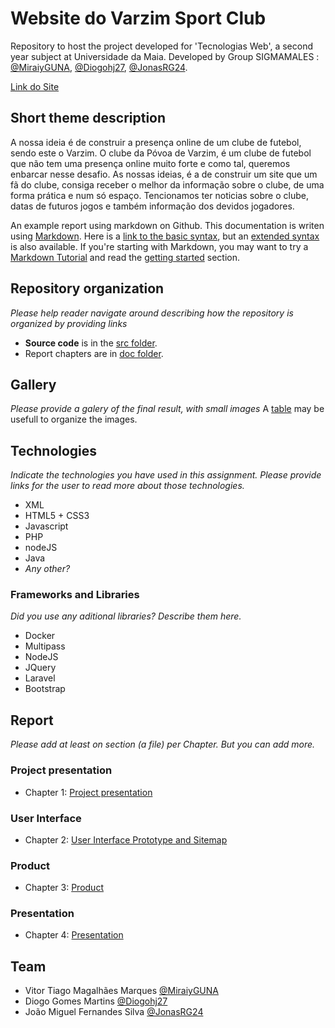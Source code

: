 # Website do Varzim Sport Club

Repository to host the project developed for 'Tecnologias Web', a second year subject at Universidade da Maia. Developed by Group SIGMAMALES : [@MiraiyGUNA](https://github.com/MiraiyGUNA), [@Diogohj27](https://github.com/Diogohj27), [@JonasRG24](https://github.com/JonasRG24).

[Link do Site](https://tcm22-tw-g02.netlify.app/)

## Short theme description

A nossa ideia é de construir a presença online de um clube de futebol, sendo este o Varzim. O clube da Póvoa de Varzim, é um clube de futebol que não tem uma presença online muito forte e como tal, queremos enbarcar nesse desafio. As nossas ideias, é a de construir um site que um fã do clube, consiga receber o melhor da informação sobre o clube, de uma forma prática e num só espaço. Tencionamos ter noticias sobre o clube, datas de futuros jogos e também informação dos devidos jogadores.

An example report using markdown on Github. This documentation is writen using [Markdown](https://www.markdownguide.org/). Here is a [link to the basic syntax](https://www.markdownguide.org/basic-syntax), but an [extended syntax](https://www.markdownguide.org/extended-syntax/) is also available. If you're starting with Markdown, you may want to try a [Markdown Tutorial](https://www.markdowntutorial.com/) and read the [getting started](https://www.markdownguide.org/getting-started/) section.

## Repository organization

_Please help reader navigate around describing how the repository is organized by providing links_
* **Source code** is in the [src folder](src/).
* Report chapters are in [doc folder](doc/).

## Gallery

_Please provide a galery of the final result, with small images_
A [table](https://www.markdownguide.org/extended-syntax/#tables) may be usefull to organize the images.

## Technologies

_Indicate the technologies you have used in this assignment. Please provide links for the user to read more about those technologies._
* XML
* HTML5 + CSS3
* Javascript
* PHP
* nodeJS
* Java
* _Any other?_

### Frameworks and Libraries

_Did you use any aditional libraries? Describe them here._
* Docker
* Multipass
* NodeJS
* JQuery
* Laravel
* Bootstrap

## Report
_Please add at least on section (a file) per Chapter. But you can add more._

### Project presentation
* Chapter 1: [Project presentation](doc/c1.md)
### User Interface 
* Chapter 2: [User Interface Prototype and Sitemap](doc/c2.md)
### Product
* Chapter 3: [Product](doc/c3.md)
### Presentation
* Chapter 4: [Presentation](doc/c4.md)

## Team
- Vitor Tiago Magalhães Marques [@MiraiyGUNA](https://github.com/MiraiyGUNA)
- Diogo Gomes Martins [@Diogohj27](https://github.com/Diogohj27)
- João Miguel Fernandes Silva [@JonasRG24](https://github.com/JonasRG24)

